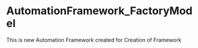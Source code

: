 # AutomationFramework_FactoryModel
This is new Automation Framework  created for Creation of Framework 
